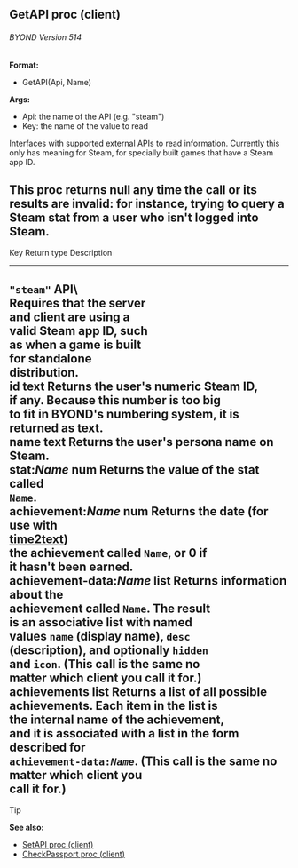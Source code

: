 ## GetAPI proc (client) 
###### BYOND Version 514

<!-- -->
**Format:**
+   GetAPI(Api, Name)
<!-- -->
**Args:**
+   Api: the name of the API (e.g. "steam")
+   Key: the name of the value to read


Interfaces with supported external APIs to read information.
Currently this only has meaning for Steam, for specially built games
that have a Steam app ID. 

This proc returns null any time the
call or its results are invalid: for instance, trying to query a Steam
stat from a user who isn\'t logged into Steam.
  -----------------------------------------------------------------------------------------------------
  Key                       Return type       Description                             
  ------------------------- ----------------- --------------------------------------- -----------------
  `"steam"` API\                                                                      
  Requires that the server                                                            
  and client are using a                                                              
  valid Steam app ID, such                                                            
  as when a game is built                                                             
  for standalone                                                                      
  distribution.                                                                       
  id                        text              Returns the user\'s numeric Steam ID,   
                                              if any. Because this number is too big  
                                              to fit in BYOND\'s numbering system, it 
                                              is returned as text.                    
  name                      text              Returns the user\'s persona name on     
                                              Steam.                                  
  stat:*Name*               num               Returns the value of the stat called    
                                              `Name`.                                 
  achievement:*Name*        num               Returns the date (for use with          
                                              [time2text](/ref/proc/time2text.md))   
                                              the achievement called `Name`, or 0 if  
                                              it hasn\'t been earned.                 
  achievement-data:*Name*   list              Returns information about the           
                                              achievement called `Name`. The result   
                                              is an associative list with named       
                                              values `name` (display name), `desc`    
                                              (description), and optionally `hidden`  
                                              and `icon`. (This call is the same no   
                                              matter which client you call it for.)   
  achievements              list              Returns a list of all possible          
                                              achievements. Each item in the list is  
                                              the internal name of the achievement,   
                                              and it is associated with a list in the 
                                              form described for                      
                                              `achievement-data:`*`Name`*. (This call 
                                              is the same no matter which client you  
                                              call it for.)                           
  -----------------------------------------------------------------------------------------------------

> [!TIP] 
> **See also:**
> +   [SetAPI proc (client)](/ref/client/proc/SetAPI.md) 
> +   [CheckPassport proc (client)](/ref/client/proc/CheckPassport.md) 